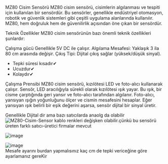 MZ80 Cisim Sensörü
MZ80 cisim sensörü, cisimlerin algılanması ve tespiti için kullanılan bir sensördür. Bu sensörler, genellikle endüstriyel otomasyon, robotik ve güvenlik sistemleri gibi çeşitli uygulama alanlarında kullanılır. MZ80, hem doğruluk hem de güvenilirlik açısından öne çıkan bir sensördür.

Teknik Özellikler
MZ80 cisim sensörünün bazı önemli teknik özellikleri şunlardır:

Çalışma gücü Genellikle 5V DC ile çalışır.
Algılama Mesafesi: Yaklaşık 3 ila 80 cm arasında değişir.
Çıkış Tipi: Dijital çıkış sağlar (yüksek/düşük sinyal).
<ul>
  <li>Tepki süresi kısadır✔</li>
   <li>Ucuzdur✔</li>
   <li>Kolaydır✔</li>
</ul>



Çalışma Prensibi
MZ80 cisim sensörü, kızılötesi LED ve foto-alıcı kullanarak çalışır. Sensör, 
LED aracılığıyla sürekli olarak kızılötesi ışık yayar. 
Bu ışık, bir cisme çarptığında geri yansır ve foto-alıcı tarafından algılanır. 
Foto-alıcı, yansıyan ışığın yoğunluğunu ölçer ve cismin mesafesini hesaplar. 
Eğer yansıyan ışık belirli bir eşik değerini aşarsa, sensör dijital bir sinyal üretir.


Genellikle Dijital dir ama bazı satıcılarda anaolg da olabilir
![MZ80-Cisim-Sensor](https://github.com/EmreInanc/Arduiono-Tum-Projeler/assets/169296203/df92f9f1-fcc5-430e-ab6b-c179d05f16bf)
kablo renkleri değişken olabilir.çünkü bu sensörü üreten farklı satıcı-üretici firmalar mevcut


![image](https://github.com/EmreInanc/Arduiono-Tum-Projeler/assets/169296203/f2cc3eab-49b9-48bc-81fc-9c1d4b7c1e4c)




![image](https://github.com/EmreInanc/Arduiono-Tum-Projeler/assets/169296203/86dcf163-a630-404c-99c8-86c71c77a68d)
<br />
Mesafe ayarını burdan yapmalısınız kaç cm de tepki vericeğine göre ayarlamanız gereKir

